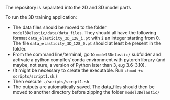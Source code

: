 The repository is separated into the 2D and 3D model parts

To run the 3D training application:
- The data files should be moved to the folder `model3Delastic/data/data_files`. They should all have the following format `data_elasticity_3D_128_i.pt` with `i` an integer starting from 0. The file `data_elasticity_3D_128_0.pt` should at least be present in the folder.
- From the command line/terminal, go to `model3Delastic/` subfolder and activate a python compiler/ conda environment with pytorch library (and maybe, not sure, a version of Python later than 3, e.g 3.6-3.10).
- (It might be necessary to create the executable. Run `chmod +x scripts/script1.sh`.)
- Then execute `./scripts/script1.sh`
- The outputs are automatically saved. The data_files should then be moved to another directory before zipping the folder `model3Delastic/`
